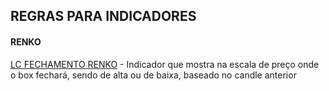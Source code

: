 ## REGRAS PARA INDICADORES
#### RENKO
[LC FECHAMENTO RENKO](https://github.com/leopoldocouto/ProfitChart-Nelogica/tree/main/Indicadores/LC-Fechamento-Renko) - Indicador que mostra na escala de preço onde o box fechará, sendo de alta ou de baixa, baseado no candle anterior
